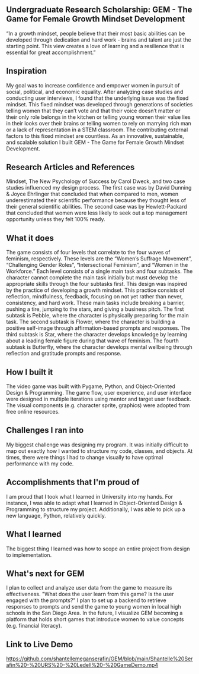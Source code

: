 ## Undergraduate Research Scholarship: GEM - The Game for Female Growth Mindset Development ##
“In a growth mindset, people believe that their most basic abilities can be developed through dedication and hard work - brains and talent are just the starting point. This view creates a love of learning and a resilience that is essential for great accomplishment.” 

## Inspiration ##
My goal was to increase confidence and empower women in pursuit of social, political, and economic equality. After analyzing case studies and conducting user interviews, I found that the underlying issue was the fixed mindset. This fixed mindset was developed through generations of societies telling women that they can’t vote and that their voice doesn’t matter or their only role belongs in the kitchen or telling young women their value lies in their looks over their brains or telling women to rely on marrying rich man or a lack of representation in a STEM classroom. The contributing external factors to this fixed mindset are countless. As an innovative, sustainable, and scalable solution I built GEM - The Game for Female Growth Mindset Development. 

## Research Articles and References ##
Mindset, The New Psychology of Success by Carol Dweck, and two case studies influenced my design process. The first case was by David Dunning & Joyce Ehrlinger that concluded that when compared to men, women underestimated their scientific performance because they thought less of their general scientific abilities. The second case was by Hewlett-Packard that concluded that women were less likely to seek out a top management opportunity unless they felt 100% ready.

## What it does ##
The game consists of four levels that correlate to the four waves of feminism, respectively. These levels are the “Women’s Suffrage Movement”, “Challenging Gender Roles”, “Intersectional Feminism”, and “Women in the Workforce.” Each level consists of a single main task and four subtasks. The character cannot complete the main task initially but must develop the appropriate skills through the four subtasks first. This design was inspired by the practice of developing a growth mindset. This practice consists of reflection, mindfulness, feedback, focusing on not yet rather than never, consistency, and hard work. These main tasks include breaking a barrier, pushing a tire, jumping to the stars, and giving a business pitch. The first subtask is Pebble, where the character is physically preparing for the main task. The second subtask is Flower, where the character is building a positive self-image through affirmation-based prompts and responses. The third subtask is Star, where the character develops knowledge by learning about a leading female figure during that wave of feminism. The fourth subtask is Butterfly, where the character develops mental wellbeing through reflection and gratitude prompts and response.

## How I built it ##
The video game was built with Pygame, Python, and Object-Oriented Design & Programming. The game flow, user experience, and user interface were designed in multiple iterations using mentor and target user feedback. The visual components (e.g. character sprite, graphics) were adopted from free online resources. 

## Challenges I ran into ##
My biggest challenge was designing my program. It was initially difficult to map out exactly how I wanted to structure my code, classes, and objects. At times, there were things I had to change visually to have optimal performance with my code. 

## Accomplishments that I'm proud of ##
I am proud that I took what I learned in University into my hands. For instance, I was able to adapt what I learned in Object-Oriented Design & Programming to structure my project. Additionally, I was able to pick up a new language, Python, relatively quickly. 

## What I learned ##
The biggest thing I learned was how to scope an entire project from design to implementation.

## What's next for GEM ##
I plan to collect and analyze user data from the game to measure its effectiveness. "What does the user learn from this game? Is the user engaged with the prompts?" I plan to set up a backend to retrieve responses to prompts and send the game to young women in local high schools in the San Diego Area. In the future, I visualize GEM becoming a platform that holds short games that introduce women to value concepts (e.g. financial literacy). 

## Link to Live Demo ##
https://github.com/shantellemeganserafin/GEM/blob/main/Shantelle%20Serafin%20-%20URS%20-%20Ledell%20-%20GameDemo.mp4
